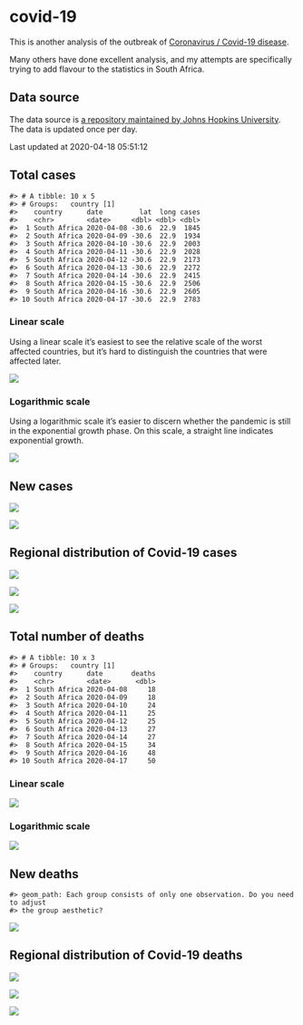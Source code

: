 
<!-- README.md is generated from README.Rmd. Please edit that file -->

# covid-19

<!-- badges: start -->

<!-- badges: end -->

This is another analysis of the outbreak of [Coronavirus / Covid-19
disease](https://en.wikipedia.org/wiki/Coronavirus_disease_2019).

Many others have done excellent analysis, and my attempts are
specifically trying to add flavour to the statistics in South Africa.

## Data source

The data source is [a repository maintained by Johns Hopkins
University](https://github.com/CSSEGISandData/COVID-19). The data is
updated once per day.

Last updated at 2020-04-18 05:51:12

## Total cases

    #> # A tibble: 10 x 5
    #> # Groups:   country [1]
    #>    country      date         lat  long cases
    #>    <chr>        <date>     <dbl> <dbl> <dbl>
    #>  1 South Africa 2020-04-08 -30.6  22.9  1845
    #>  2 South Africa 2020-04-09 -30.6  22.9  1934
    #>  3 South Africa 2020-04-10 -30.6  22.9  2003
    #>  4 South Africa 2020-04-11 -30.6  22.9  2028
    #>  5 South Africa 2020-04-12 -30.6  22.9  2173
    #>  6 South Africa 2020-04-13 -30.6  22.9  2272
    #>  7 South Africa 2020-04-14 -30.6  22.9  2415
    #>  8 South Africa 2020-04-15 -30.6  22.9  2506
    #>  9 South Africa 2020-04-16 -30.6  22.9  2605
    #> 10 South Africa 2020-04-17 -30.6  22.9  2783

### Linear scale

Using a linear scale it’s easiest to see the relative scale of the worst
affected countries, but it’s hard to distinguish the countries that were
affected later.

![](README_files/figure-gfm/unnamed-chunk-5-1.png)<!-- -->

### Logarithmic scale

Using a logarithmic scale it’s easier to discern whether the pandemic is
still in the exponential growth phase. On this scale, a straight line
indicates exponential growth.

![](README_files/figure-gfm/unnamed-chunk-6-1.png)<!-- -->

## New cases

![](README_files/figure-gfm/unnamed-chunk-7-1.png)<!-- -->

![](README_files/figure-gfm/unnamed-chunk-8-1.png)<!-- -->

## Regional distribution of Covid-19 cases

![](README_files/figure-gfm/unnamed-chunk-9-1.png)<!-- -->

![](README_files/figure-gfm/unnamed-chunk-10-1.png)<!-- -->

![](README_files/figure-gfm/unnamed-chunk-11-1.png)<!-- -->

## Total number of deaths

    #> # A tibble: 10 x 3
    #> # Groups:   country [1]
    #>    country      date       deaths
    #>    <chr>        <date>      <dbl>
    #>  1 South Africa 2020-04-08     18
    #>  2 South Africa 2020-04-09     18
    #>  3 South Africa 2020-04-10     24
    #>  4 South Africa 2020-04-11     25
    #>  5 South Africa 2020-04-12     25
    #>  6 South Africa 2020-04-13     27
    #>  7 South Africa 2020-04-14     27
    #>  8 South Africa 2020-04-15     34
    #>  9 South Africa 2020-04-16     48
    #> 10 South Africa 2020-04-17     50

### Linear scale

![](README_files/figure-gfm/unnamed-chunk-14-1.png)<!-- -->

### Logarithmic scale

![](README_files/figure-gfm/unnamed-chunk-15-1.png)<!-- -->

## New deaths

    #> geom_path: Each group consists of only one observation. Do you need to adjust
    #> the group aesthetic?

![](README_files/figure-gfm/unnamed-chunk-16-1.png)<!-- -->

## Regional distribution of Covid-19 deaths

![](README_files/figure-gfm/unnamed-chunk-17-1.png)<!-- -->

![](README_files/figure-gfm/unnamed-chunk-18-1.png)<!-- -->

![](README_files/figure-gfm/unnamed-chunk-19-1.png)<!-- -->
